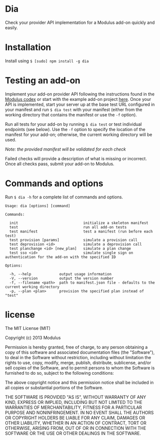 Dia
===

Check your provider API implementation for a Modulus add-on quickly and easily.

# Installation

Install using `$ [sudo] npm install -g dia`

# Testing an add-on

Implement your add-on provider API following the instructions found in the
[Modulus codex](https://modulus.io/docs/addons/provider-api) or start with the
example add-on project [here](https://github.com.fiveisprime/example-addon).
Once your API is implemented, start your server up at the base test URL
configured in your manifest and run `$ dia test` with your manifest (either from
the working directory that contains the manifest or use the `-f` option).

Run all tests for your add-on by running `$ dia test` or test individual
endpoints (see below). Use the `-f` option to specify the location of the
manifest for your add-on; otherwise, the current working directory will be used.

_Note: the provided manifest will be validated for each check_

Failed checks will provide a description of what is missing or incorrect. Once
all checks pass, submit your add-on to Modulus.

# Commands and options

Run `$ dia -h` for a complete list of commands and options.

    Usage: dia [options] [command]

    Commands:

      init                              initialize a skeleton manifest
      test                              run all add-on tests
      test manifest                     test a manifest (run before each test)
      test provision [params]           simulate a provision call
      test deprovision <id>             simulate a deprovision call
      test planchange <id> [new_plan]   simulate a plan change
      test sso <id>                     simulate single sign on authentication for the add-on with the specified ID

    Options:

      -h, --help             output usage information
      -V, --version          output the version number
      -f, --filename <path>  path to manifest.json file - defaults to the current working directory
      -p, --plan <plan>      provision the specified plan instead of "test"

# license

The MIT License (MIT)

Copyright (c) 2013 Modulus

Permission is hereby granted, free of charge, to any person obtaining a copy of
this software and associated documentation files (the "Software"), to deal in
the Software without restriction, including without limitation the rights to
use, copy, modify, merge, publish, distribute, sublicense, and/or sell copies of
the Software, and to permit persons to whom the Software is furnished to do so,
subject to the following conditions:

The above copyright notice and this permission notice shall be included in all
copies or substantial portions of the Software.

THE SOFTWARE IS PROVIDED "AS IS", WITHOUT WARRANTY OF ANY KIND, EXPRESS OR
IMPLIED, INCLUDING BUT NOT LIMITED TO THE WARRANTIES OF MERCHANTABILITY, FITNESS
FOR A PARTICULAR PURPOSE AND NONINFRINGEMENT. IN NO EVENT SHALL THE AUTHORS OR
COPYRIGHT HOLDERS BE LIABLE FOR ANY CLAIM, DAMAGES OR OTHER LIABILITY, WHETHER
IN AN ACTION OF CONTRACT, TORT OR OTHERWISE, ARISING FROM, OUT OF OR IN
CONNECTION WITH THE SOFTWARE OR THE USE OR OTHER DEALINGS IN THE SOFTWARE.
